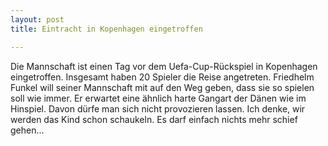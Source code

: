 ```yaml
---
layout: post
title: Eintracht in Kopenhagen eingetroffen

---
```


Die Mannschaft ist einen Tag vor dem Uefa-Cup-Rückspiel in Kopenhagen eingetroffen. Insgesamt haben 20 Spieler die Reise angetreten. Friedhelm Funkel will seiner Mannschaft mit auf den Weg geben, dass sie so spielen soll wie immer. Er erwartet eine ähnlich harte Gangart der Dänen wie im Hinspiel. Davon dürfe man sich nicht provozieren lassen. Ich denke, wir werden das Kind schon schaukeln. Es darf einfach nichts mehr schief gehen...


